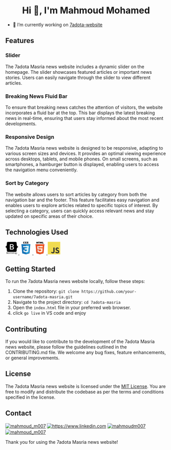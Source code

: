 
<h1 align="center">Hi 👋, I'm Mahmoud Mohamed</h1>

- 🔭 I’m currently working on [7adota-website](https://github.com/Mahmoudm007/7adota-website.git)

## Features

### Slider
The 7adota Masria news website includes a dynamic slider on the homepage. The slider showcases featured articles or important news stories. Users can easily navigate through the slider to view different articles.

### Breaking News Fluid Bar
To ensure that breaking news catches the attention of visitors, the website incorporates a fluid bar at the top. This bar displays the latest breaking news in real-time, ensuring that users stay informed about the most recent developments.

### Responsive Design
The 7adota Masria news website is designed to be responsive, adapting to various screen sizes and devices. It provides an optimal viewing experience across desktops, tablets, and mobile phones. On small screens, such as smartphones, a hamburger button is displayed, enabling users to access the navigation menu conveniently.

### Sort by Category
The website allows users to sort articles by category from both the navigation bar and the footer. This feature facilitates easy navigation and enables users to explore articles related to specific topics of interest. By selecting a category, users can quickly access relevant news and stay updated on specific areas of their choice.

## Technologies Used

<p align="left"> <a href="https://getbootstrap.com" target="_blank" rel="noreferrer"> <img src="https://raw.githubusercontent.com/devicons/devicon/master/icons/bootstrap/bootstrap-plain-wordmark.svg" alt="bootstrap" width="40" height="40"/> </a> <a href="https://www.w3schools.com/css/" target="_blank" rel="noreferrer"> <img src="https://raw.githubusercontent.com/devicons/devicon/master/icons/css3/css3-original-wordmark.svg" alt="css3" width="40" height="40"/> </a> <a href="https://www.w3.org/html/" target="_blank" rel="noreferrer"> <img src="https://raw.githubusercontent.com/devicons/devicon/master/icons/html5/html5-original-wordmark.svg" alt="html5" width="40" height="40"/> </a> <a href="https://developer.mozilla.org/en-US/docs/Web/JavaScript" target="_blank" rel="noreferrer"> <img src="https://raw.githubusercontent.com/devicons/devicon/master/icons/javascript/javascript-original.svg" alt="javascript" width="40" height="40"/> </a> </p>


## Getting Started

To run the 7adota Masria news website locally, follow these steps:

1. Clone the repository: `git clone https://github.com/your-username/7adota-masria.git`
2. Navigate to the project directory: `cd 7adota-masria`
3. Open the `index.html` file in your preferred web browser.
4. click `go live` in VS code and enjoy

## Contributing

If you would like to contribute to the development of the 7adota Masria news website, please follow the guidelines outlined in the CONTRIBUTING.md file. We welcome any bug fixes, feature enhancements, or general improvements.

## License

The 7adota Masria news website is licensed under the [MIT License](https://opensource.org/licenses/MIT). You are free to modify and distribute the codebase as per the terms and conditions specified in the license.

## Contact

<p align="left">
<a href="https://twitter.com/mahmoud_m007" target="blank"><img align="center" src="https://raw.githubusercontent.com/rahuldkjain/github-profile-readme-generator/master/src/images/icons/Social/twitter.svg" alt="mahmoud_m007" height="30" width="40" /></a>
<a href="https://linkedin.com/in/https://www.linkedin.com" target="blank"><img align="center" src="https://raw.githubusercontent.com/rahuldkjain/github-profile-readme-generator/master/src/images/icons/Social/linked-in-alt.svg" alt="https://www.linkedin.com" height="30" width="40" /></a>
<a href="https://fb.com/mahmoudm007" target="blank"><img align="center" src="https://raw.githubusercontent.com/rahuldkjain/github-profile-readme-generator/master/src/images/icons/Social/facebook.svg" alt="mahmoudm007" height="30" width="40" /></a>
<a href="https://instagram.com/mahmoud_m007" target="blank"><img align="center" src="https://raw.githubusercontent.com/rahuldkjain/github-profile-readme-generator/master/src/images/icons/Social/instagram.svg" alt="mahmoud_m007" height="30" width="40" /></a>
</p>

Thank you for using the 7adota Masria news website!

